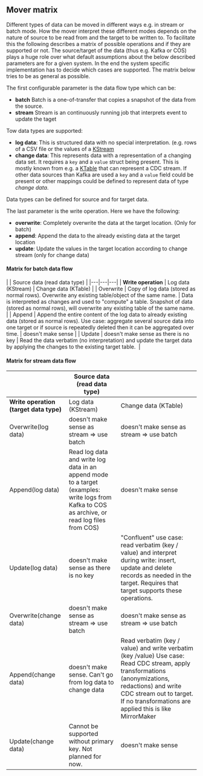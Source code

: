 ## Mover matrix

Different types of data can be moved in different ways  e.g. in stream or batch mode.
How the mover interpret these different modes depends on the nature of source to be read from and the target to be written to.
To facilitate this the following describes a matrix of possible operations and if they are supported or not. The source/target of the data
(thus e.g. Kafka or COS) plays a huge role over what default assumptions about the below described parameters are for a given system. 
In the end the system specific implementation has to 
decide which cases are supported. The matrix below tries to be as general as possible.

The first configurable parameter is the data flow type which can be:

- **batch** Batch is a one-of-transfer that copies a snapshot of the data from the source. 
- **stream**  Stream is an continuously running job that interprets event to update the taget

Tow data types are supported:
- **log data**: This is structured data with no special interpretation. (e.g. rows of a CSV file or the values of a [KStream](https://docs.confluent.io/current/streams/index.html)
- **change data**: This represents data with a representation of a changing data set. It requires a `key` and a `value` struct being present. This is mostly known
from e.g. a [KTable](https://www.confluent.io/blog/kafka-streams-tables-part-1-event-streaming/)  that can represent a CDC stream. If other data sources than Kafka are used a `key` and a `value` field could be present or other mappings could be defined to 
represent data of type *change data*.

Data types can be defined for source and for target data.

The last parameter is the write operation. Here we have the following:
- **overwrite**: Completely overwrite the data at the target location. (Only for batch)
- **append**: Append the data to the already existing data at the target location
- **update**: Update the values in the target location according to change stream (only for change data)

#### Matrix for batch data flow

|  | Source data (read data type) | 
|---|---|---|
| **Write operation** | Log data (KStream) | Change data (KTable) | 
| Overwrite | Copy of log data (stored as normal rows). Overwrite any existing table/object of the same name. | Data is interpreted as changes and used to "compute" a table. Snapshot of data (stored as normal rows), will overwrite any existing table of the same name. |
| Append | Append the entire content of the log data to already existing data (stored as normal rows). Use case: aggregate several source data into one target or if source is repeatedly deleted then it can be aggregated over time. | doesn't make sense |
| Update | doesn't make sense as there is no key | Read the data verbatim (no interpretation) and update the target data by applying the changes to the existing target table.  |



#### Matrix for stream data flow

|  | Source data (read data type) |  | 
|---|---|---|
| **Write operation (target data type)** | Log data (KStream) | Change data (KTable) | 
| Overwrite(log data) | doesn't make sense as stream => use batch | doesn't make sense as stream => use batch |
| Append(log data) | Read log data and write log data in an append mode to a target (examples: write logs from Kafka to COS as archive, or read log files from COS) | doesn't make sense |
| Update(log data) | doesn't make sense as there is no key | "Confluent" use case: read verbatim (key / value) and interpret during write: insert, update and delete records as needed in the target. Requires that target supports these operations. | 
| Overwrite(change data) | doesn't make sense as stream => use batch | doesn't make sense as stream => use batch |
| Append(change data) | doesn't make sense. Can't go from log data to change data | Read verbatim (key / value) and write verbatim (key /value) Use case: Read CDC stream, apply transformations (anonymizations, redactions) and write CDC stream out to target. If no transformations are applied this is like MirrorMaker |
| Update(change data) | Cannot be supported without primary key. Not planned for now. | doesn't make sense | 
